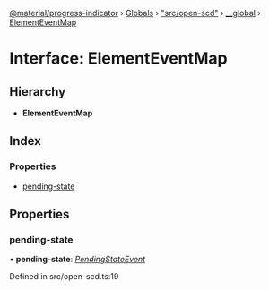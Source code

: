 [@material/progress-indicator](../README.md) › [Globals](../globals.md) › ["src/open-scd"](../modules/_src_open_scd_.md) › [__global](../modules/_src_open_scd_.__global.md) › [ElementEventMap](_src_open_scd_.__global.elementeventmap.md)

# Interface: ElementEventMap

## Hierarchy

* **ElementEventMap**

## Index

### Properties

* [pending-state](_src_open_scd_.__global.elementeventmap.md#pending-state)

## Properties

###  pending-state

• **pending-state**: *[PendingStateEvent](../modules/_src_open_scd_.md#pendingstateevent)*

Defined in src/open-scd.ts:19
